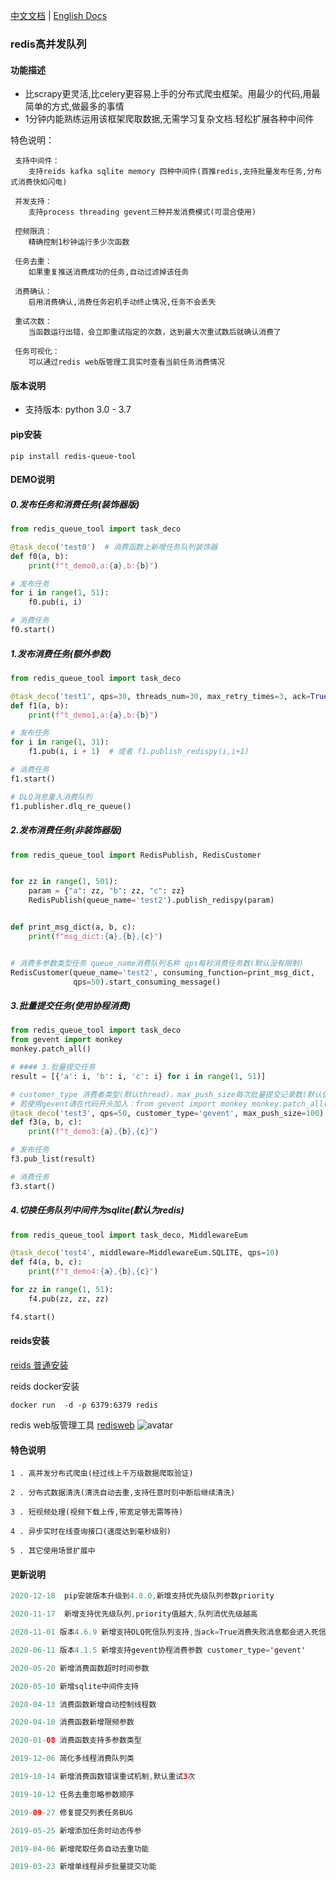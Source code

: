  [中文文档](https://github.com/abo123456789/RedisQueue/blob/master/README.md)  | [English Docs](https://github.com/abo123456789/RedisQueue/blob/master/README_EN.md)  
### redis高并发队列  
#### 功能描述
* 比scrapy更灵活,比celery更容易上手的分布式爬虫框架。用最少的代码,用最简单的方式,做最多的事情
* 1分钟内能熟练运用该框架爬取数据,无需学习复杂文档.轻松扩展各种中间件  
             
特色说明： 
 
     支持中间件：
        支持reids kafka sqlite memory 四种中间件(首推redis,支持批量发布任务,分布式消费快如闪电)
        
     并发支持：
        支持process threading gevent三种并发消费模式(可混合使用)
     
     控频限流：
        精确控制1秒钟运行多少次函数
     
     任务去重：
        如果重复推送消费成功的任务,自动过滤掉该任务
     
     消费确认：
        启用消费确认,消费任务宕机手动终止情况,任务不会丢失
     
     重试次数：
        当函数运行出错，会立即重试指定的次数，达到最大次重试数后就确认消费了
     
     任务可视化：
        可以通过redis web版管理工具实时查看当前任务消费情况                  
#### 版本说明
* 支持版本: python 3.0 - 3.7

#### pip安装
```shell
pip install redis-queue-tool
```

#### DEMO说明

##### 0.发布任务和消费任务(装饰器版)
```python
from redis_queue_tool import task_deco

@task_deco('test0')  # 消费函数上新增任务队列装饰器
def f0(a, b):
    print(f"t_demo0,a:{a},b:{b}")

# 发布任务
for i in range(1, 51):
    f0.pub(i, i)

# 消费任务
f0.start()
```
##### 1.发布消费任务(额外参数)
```python
from redis_queue_tool import task_deco

@task_deco('test1', qps=30, threads_num=30, max_retry_times=3, ack=True)
def f1(a, b):
    print(f"t_demo1,a:{a},b:{b}")

# 发布任务
for i in range(1, 31):
    f1.pub(i, i + 1)  # 或者 f1.publish_redispy(i,i+1)

# 消费任务
f1.start()

# DLQ消息重入消费队列
f1.publisher.dlq_re_queue()
```

##### 2.发布消费任务(非装饰器版)
```python
from redis_queue_tool import RedisPublish, RedisCustomer


for zz in range(1, 501):
    param = {"a": zz, "b": zz, "c": zz}
    RedisPublish(queue_name='test2').publish_redispy(param)


def print_msg_dict(a, b, c):
    print(f"msg_dict:{a},{b},{c}")


# 消费多参数类型任务 queue_name消费队列名称 qps每秒消费任务数(默认没有限制)
RedisCustomer(queue_name='test2', consuming_function=print_msg_dict,
              qps=50).start_consuming_message()
```

##### 3.批量提交任务(使用协程消费)

```python
from redis_queue_tool import task_deco
from gevent import monkey
monkey.patch_all()

# #### 3.批量提交任务
result = [{'a': i, 'b': i, 'c': i} for i in range(1, 51)]

# customer_type 消费者类型(默认thread)，max_push_size每次批量提交记录数(默认值50)
# 若使用gevent请在代码开头加入：from gevent import monkey monkey.patch_all()
@task_deco('test3', qps=50, customer_type='gevent', max_push_size=100)  # 消费函数上新增任务队列装饰器
def f3(a, b, c):
    print(f"t_demo3:{a},{b},{c}")

# 发布任务
f3.pub_list(result)

# 消费任务
f3.start()
```

##### 4.切换任务队列中间件为sqlite(默认为redis)

```python
from redis_queue_tool import task_deco, MiddlewareEum

@task_deco('test4', middleware=MiddlewareEum.SQLITE, qps=10)
def f4(a, b, c):
    print(f"t_demo4:{a},{b},{c}")

for zz in range(1, 51):
    f4.pub(zz, zz, zz)

f4.start()
```

#### reids安装
[reids 普通安装](https://www.runoob.com/redis/redis-install.html)

reids docker安装
```shell
docker run  -d -p 6379:6379 redis
```

redis web版管理工具 [redisweb](https://github.com/abo123456789/redisweb)
![avatar](https://s1.ax1x.com/2020/07/07/UAIHFe.jpg)


#### 特色说明

```shell
1 . 高并发分布式爬虫(经过线上千万级数据爬取验证)

2 . 分布式数据清洗(清洗自动去重,支持任意时刻中断后继续清洗)

3 . 短视频处理(视频下载上传,带宽足够无需等待)

4 . 异步实时在线查询接口(速度达到毫秒级别)

5 . 其它使用场景扩展中

```

#### 更新说明


```java
2020-12-18  pip安装版本升级到4.8.0,新增支持优先级队列参数priority

2020-11-17  新增支持优先级队列,priority值越大,队列消优先级越高

2020-11-01 版本4.6.9 新增支持DLQ死信队列支持,当ack=True消费失败消息都会进入死信队列

2020-06-11 版本4.1.5 新增支持gevent协程消费参数 customer_type='gevent'

2020-05-20 新增消费函数超时时间参数

2020-05-10 新增sqlite中间件支持

2020-04-13 消费函数新增自动控制线程数

2020-04-10 消费函数新增限频参数

2020-01-08 消费函数支持多参数类型

2019-12-06 简化多线程消费队列类

2019-10-14 新增消费函数错误重试机制,默认重试3次

2019-10-12 任务去重忽略参数顺序

2019-09-27 修复提交列表任务BUG

2019-05-25 新增添加任务时动态传参

2019-04-06 新增爬取任务自动去重功能

2019-03-23 新增单线程异步批量提交功能
```
